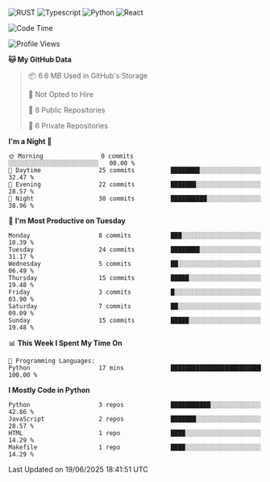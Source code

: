 ![RUST](https://img.shields.io/badge/-Rust-141414?style=flat&logo=rust)
![Typescript](https://img.shields.io/badge/-Typescript-141414?style=flat&logo=typescript)
![Python](https://img.shields.io/badge/-Python-141414?style=flat&logo=python)
![React](https://img.shields.io/badge/-React-141414?style=flat&logo=react)

<!--START_SECTION:waka-->
![Code Time](http://img.shields.io/badge/Code%20Time-636%20hrs%2050%20mins-blue)

![Profile Views](http://img.shields.io/badge/Profile%20Views-0-blue)

**🐱 My GitHub Data** 

> 📦 6.6 MB Used in GitHub's Storage 
 > 
> 🚫 Not Opted to Hire
 > 
> 📜 8 Public Repositories 
 > 
> 🔑 6 Private Repositories 
 > 
**I'm a Night 🦉** 

```text
🌞 Morning                0 commits           ░░░░░░░░░░░░░░░░░░░░░░░░░   00.00 % 
🌆 Daytime                25 commits          ████████░░░░░░░░░░░░░░░░░   32.47 % 
🌃 Evening                22 commits          ███████░░░░░░░░░░░░░░░░░░   28.57 % 
🌙 Night                  30 commits          ██████████░░░░░░░░░░░░░░░   38.96 % 
```
📅 **I'm Most Productive on Tuesday** 

```text
Monday                   8 commits           ███░░░░░░░░░░░░░░░░░░░░░░   10.39 % 
Tuesday                  24 commits          ████████░░░░░░░░░░░░░░░░░   31.17 % 
Wednesday                5 commits           ██░░░░░░░░░░░░░░░░░░░░░░░   06.49 % 
Thursday                 15 commits          █████░░░░░░░░░░░░░░░░░░░░   19.48 % 
Friday                   3 commits           █░░░░░░░░░░░░░░░░░░░░░░░░   03.90 % 
Saturday                 7 commits           ██░░░░░░░░░░░░░░░░░░░░░░░   09.09 % 
Sunday                   15 commits          █████░░░░░░░░░░░░░░░░░░░░   19.48 % 
```


📊 **This Week I Spent My Time On** 

```text
💬 Programming Languages: 
Python                   17 mins             █████████████████████████   100.00 % 
```

**I Mostly Code in Python** 

```text
Python                   3 repos             ███████████░░░░░░░░░░░░░░   42.86 % 
JavaScript               2 repos             ███████░░░░░░░░░░░░░░░░░░   28.57 % 
HTML                     1 repo              ████░░░░░░░░░░░░░░░░░░░░░   14.29 % 
Makefile                 1 repo              ████░░░░░░░░░░░░░░░░░░░░░   14.29 % 
```




 Last Updated on 19/06/2025 18:41:51 UTC
<!--END_SECTION:waka-->
